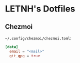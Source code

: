# LETNH's Dotfiles

## Chezmoi
`~/.config/chezmoi/chezmoi.toml`:
```toml
[data]
  email = "<mail>"
  git_gpg = true
```
